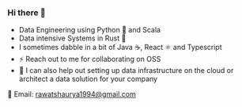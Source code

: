 ### Hi there 👋

- Data Engineering using Python 🐍 and Scala
- Data intensive Systems in Rust 🦀
- I sometimes dabble in a bit of Java ☕, React ⚛️ and Typescript
- ⚡ Reach out to me for collaborating on OSS
- 💬 I can also help out setting up data infrastructure on the cloud or architect a data solution for your company

📧 Email:  rawatshaurya1994@gmail.com
